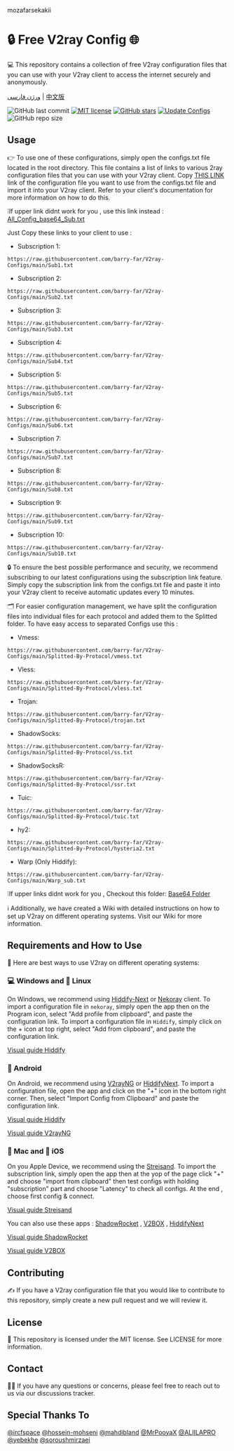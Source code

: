 mozafarsekakii
# 🔒 Free V2ray Config 🌐
💻 This repository contains a collection of free V2ray configuration files that you can use with your V2ray client to access the internet securely and anonymously.

[ورژن فارسی](https://github.com/barry-far/V2ray-Configs/blob/main/Persian-README.md) | [中文版](https://github.com/barry-far/V2ray-Configs/blob/main/Chinese-README.md)

![GitHub last commit](https://img.shields.io/github/last-commit/barry-far/V2ray-Configs.svg) [![MIT license](https://img.shields.io/badge/License-MIT-blue.svg)](https://lbesson.mit-license.org/) [![GitHub stars](https://img.shields.io/github/stars/barry-far/V2ray-Configs.svg)](https://github.com/barry-far/V2ray-Configs/stargazers) [![Update Configs](https://github.com/barry-far/V2ray-Configs/actions/workflows/main.yml/badge.svg)](https://github.com/barry-far/V2ray-Configs/actions/workflows/main.yml) ![GitHub repo size](https://img.shields.io/github/repo-size/barry-far/V2ray-Configs)  




## Usage
👉 To use one of these configurations, simply open the configs.txt file located in the root directory. This file contains a list of links to various 2ray configuration files that you can use with your V2ray client. Copy [THIS LINK](https://raw.githubusercontent.com/barry-far/V2ray-Configs/main/All_Configs_Sub.txt) link of the configuration file you want to use from the configs.txt file and import it into your V2ray client. Refer to your client's documentation for more information on how to do this.

❕If upper link didnt work for you , use this link instead : [All_Config_base64_Sub.txt](https://raw.githubusercontent.com/barry-far/V2ray-Configs/main/All_Configs_base64_Sub.txt)

Just Copy these links to your client to use :

- Subscription 1:
```
https://raw.githubusercontent.com/barry-far/V2ray-Configs/main/Sub1.txt
```

- Subscription 2: 
```
https://raw.githubusercontent.com/barry-far/V2ray-Configs/main/Sub2.txt
```

- Subscription 3: 
```
https://raw.githubusercontent.com/barry-far/V2ray-Configs/main/Sub3.txt
```

- Subscription 4: 
```
https://raw.githubusercontent.com/barry-far/V2ray-Configs/main/Sub4.txt
```

- Subscription 5: 
```
https://raw.githubusercontent.com/barry-far/V2ray-Configs/main/Sub5.txt
```

- Subscription 6: 
```
https://raw.githubusercontent.com/barry-far/V2ray-Configs/main/Sub6.txt
```

- Subscription 7: 
```
https://raw.githubusercontent.com/barry-far/V2ray-Configs/main/Sub7.txt
```

- Subscription 8: 
```
https://raw.githubusercontent.com/barry-far/V2ray-Configs/main/Sub8.txt
```

- Subscription 9: 
```
https://raw.githubusercontent.com/barry-far/V2ray-Configs/main/Sub9.txt
```

- Subscription 10: 
```
https://raw.githubusercontent.com/barry-far/V2ray-Configs/main/Sub10.txt
```

🔒 To ensure the best possible performance and security, we recommend subscribing to our latest configurations using the subscription link feature. Simply copy the subscription link from the configs.txt file and paste it into your V2ray client to receive automatic updates every 10 minutes.

🗂️ For easier configuration management, we have split the configuration files into individual files for each protocol and added them to the Splitted folder. To have easy access to separated Configs use this : 

- Vmess: 
```
https://raw.githubusercontent.com/barry-far/V2ray-Configs/main/Splitted-By-Protocol/vmess.txt
```

- Vless: 
```
https://raw.githubusercontent.com/barry-far/V2ray-Configs/main/Splitted-By-Protocol/vless.txt
```

- Trojan: 
```
https://raw.githubusercontent.com/barry-far/V2ray-Configs/main/Splitted-By-Protocol/trojan.txt
```

- ShadowSocks: 
```
https://raw.githubusercontent.com/barry-far/V2ray-Configs/main/Splitted-By-Protocol/ss.txt
```

- ShadowSocksR: 
```
https://raw.githubusercontent.com/barry-far/V2ray-Configs/main/Splitted-By-Protocol/ssr.txt
```

- Tuic:
```
https://raw.githubusercontent.com/barry-far/V2ray-Configs/main/Splitted-By-Protocol/tuic.txt
```

- hy2:
```
https://raw.githubusercontent.com/barry-far/V2ray-Configs/main/Splitted-By-Protocol/hysteria2.txt
```

- Warp (Only Hiddify):
```
https://raw.githubusercontent.com/barry-far/V2ray-Configs/main/Warp_sub.txt
```

❕If upper links didnt work for you , Checkout this folder: [Base64 Folder](https://github.com/barry-far/V2ray-Configs/tree/dev/Base64)

ℹ️ Additionally, we have created a Wiki with detailed instructions on how to set up V2ray on different operating systems. Visit our Wiki for more information.

## Requirements and How to Use
📲 Here are best ways to use V2ray on different operating systems:

### 💻 Windows and 🐧 Linux
On Windows, we recommend using [Hiddify-Next](https://github.com/hiddify/hiddify-next) or [Nekoray](https://github.com/MatsuriDayo/nekoray) client. To import a configuration file in `nekoray`, simply open the app then on the Program icon, select "Add profile from clipboard", and paste the configuration link. To import a configuration file in `Hiddify`, simply click on the + icon at top right, select "Add from clipboard", and paste the configuration link.

[Visual guide Hiddify](https://github.com/hiddify/Hiddify-Manager/wiki/Tutorial-for-HiddifyNext-app#adding-a-profile-to-the-app)


### 🤖 Android
On Android, we recommend using [V2rayNG](https://github.com/2dust/v2rayNG) or [HiddifyNext](https://github.com/hiddify/hiddify-next/releases). To import a configuration file, open the app and click on the "+" icon in the bottom right corner. Then, select "Import Config from Clipboard" and paste the configuration link.

[Visual guide Hiddify](https://github.com/hiddify/Hiddify-Manager/wiki/Tutorial-for-HiddifyNext-app#adding-a-profile-to-the-app)

[Visual guide V2rayNG](https://github.com/hiddify/Hiddify-Manager/wiki/Tutorial-for-V2rayNG-app#add-configs-to-the-app)


### 🍎 Mac and 📱 iOS
On you Apple Device, we recommend using the [Streisand](https://apps.apple.com/us/app/streisand/id6450534064). To import the subscription link, simply open the app then at the yop of the page click "+" and choose "import from clipboard" then test configs with holding "subscription" part and choose "Latency" to check all configs. At the end , choose first config & connect.

[Visual guide Streisand](https://github.com/hiddify/Hiddify-Manager/wiki/Tutorial-for-Streisand#add-subscription-link)


You can also use these apps : [ShadowRocket](https://apps.apple.com/ca/app/shadowrocket/id932747118) , [V2BOX](https://apps.apple.com/us/app/v2box-v2ray-client/id6446814690) , [HiddifyNext](https://github.com/hiddify/hiddify-next/releases)

[Visual guide ShadowRocket](https://github.com/hiddify/Hiddify-Manager/wiki/Tutorial-for-ShadowRocket-app#add-subscription-link-to-the-app)

[Visual guide V2BOX](https://github.com/hiddify/Hiddify-Manager/wiki/Tutorial-for-V2Box-app#add-subscription-links-to-the-app)

## Contributing
✍️ If you have a V2ray configuration file that you would like to contribute to this repository, simply create a new pull request and we will review it.

## License
📝 This repository is licensed under the MIT license. See LICENSE for more information.

## Contact
🙋‍♀️ If you have any questions or concerns, please feel free to reach out to us via our discussions tracker.

## Special Thanks To
[@ircfspace](https://github.com/MrPooyaX)
[@hossein-mohseni](https://github.com/hossein-mohseni)
[@mahdibland](https://github.com/mahdibland)
[@MrPooyaX](https://github.com/MrPooyaX)
[@ALIILAPRO](https://github.com/ALIILAPRO)
[@yebekhe](https://github.com/yebekhe)
[@soroushmirzaei](https://github.com/soroushmirzaei)
